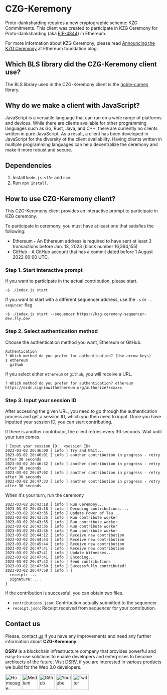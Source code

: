 # CZG-Keremony

Proto-danksharding requires a new cryptographic scheme: KZG Commitments.
This client was created to participate in KZG Ceremony for Proto-danksharding (aka [EIP-4844](https://eips.ethereum.org/EIPS/eip-4844)) in Ethereum.

For more information about KZG Ceremony, please read [Announcing the KZG Ceremony](https://blog.ethereum.org/2023/01/16/announcing-kzg-ceremony) at Ethereum foundation blog.

## Which BLS library did the CZG-Keremony client use?

The BLS library used in the CZG-Keremony client is the [noble-curves](https://github.com/paulmillr/noble-curves) library.

## Why do we make a client with JavaScript?

JavaScript is a versatile language that can run on a wide range of platforms and devices. While there are clients available for other programming languages such as Go, Rust, Java, and C++, there are currently no clients written in pure JavaScript. As a result, a client has been developed in JavaScript for the diversity of the client availability. Having clients written in multiple programming languages can help decentralize the ceremony and make it more robust and secure.

## Dependencies

1. Install `Node.js v18+` and `npm`. 
2. Run `npm install`.

## How to use CZG-Keremony client?

This CZG-Keremony client provides an interactive prompt to participate in KZG ceremony.

To participate in ceremony, you must have at least one that satisfies the following:
- Ethereum - An Ethereum address is required to have sent at least 3 transactions before Jan. 13, 2023 (block number 16,394,155)
- GitHub - A GitHub account that has a commit dated before 1 August 2022 00:00 UTC.

### Step 1. Start interactive prompt

If you want to participate in the actual contribution, please start.

```
~$ ./index.js start
```

If you want to start with a different sequencer address, use the `-s` or `--sequncer` flag.

```
~$ ./index.js start --sequencer https://kzg-ceremony-sequencer-dev.fly.dev 
```

### Step 2. Select authentication method

Choose the authentication method you want, Ethereum or GitHub.

```
Authentication
? Which method do you prefer for authentication? (Use arrow keys)
❯ ethereum 
  github 
```

If you select either `ethereum` or `github`, you will receive a URL.

```
? Which method do you prefer for authentication? ethereum
https://oidc.signinwithethereum.org/authorize?xxxxxx
```

### Step 3. Input your session ID

After accessing the given URL, you need to go through the authentication process and get a session ID, which you then need to input. Once you have inputted your session ID, you can start contributing.

If there is another contributor, the client retries every 30 seconds. Wait until your turn comes.

```
? Input your session ID:  <session ID>
2023-03-02 20:46:00 [ info ] Try and Wait...
2023-03-02 20:46:01 [ info ] another contribution in progress - retry after 30 seconds
2023-03-02 20:46:32 [ info ] another contribution in progress - retry after 30 seconds
2023-03-02 20:47:02 [ info ] another contribution in progress - retry after 30 seconds
2023-03-02 20:47:33 [ info ] another contribution in progress - retry after 30 seconds
```

When it's your turn, run the ceremony 

```
2023-03-02 20:43:18 [ info ] Run Ceremony...
2023-03-02 20:43:18 [ info ] Decoding contributions....
2023-03-02 20:43:35 [ info ] Update Power of Tau...
2023-03-02 20:43:35 [ info ] Run contribute worker
2023-03-02 20:43:35 [ info ] Run contribute worker
2023-03-02 20:43:35 [ info ] Run contribute worker
2023-03-02 20:43:35 [ info ] Run contribute worker
2023-03-02 20:44:12 [ info ] Receive new contribution
2023-03-02 20:44:44 [ info ] Receive new contribution
2023-03-02 20:45:44 [ info ] Receive new contribution
2023-03-02 20:47:41 [ info ] Receive new contribution
2023-03-02 20:47:41 [ info ] Update Witnesses...
2023-03-02 20:47:41 [ info ] Encoding...
2023-03-02 20:47:42 [ info ] Send contributions
2023-03-02 20:47:50 [ info ] Successfully contributed!
2023-03-02 20:47:50 [ info ] {
  receipt: ...
  signature: ...
}
```

If the contribution is successful, you can obtain two files.
- `contributions.json`: Contribution actually submitted to the sequencer.
- `receipt.json`: Receipt received from sequencer for your contribution.

## Contact us
Please, contact [us](mailto:validator@dsrvlabs.com) if you have any improvements and need any further information about **CZG-Keremony**.

**DSRV** is a blockchain infrastructure company that provides powerful and easy-to-use solutions to enable developers and enterprises to become architects of the future. Visit [DSRV](https://dsrvlabs.com/), if you are interested in various products we build for the Web 3.0 developers.

[<img alt="Homepage" src="https://user-images.githubusercontent.com/63234878/210315637-2d30efdd-5b9e-463e-8731-571916a6e1e3.svg" width="50" height="50" />](https://www.dsrvlabs.com/)
[<img alt="Medium" src="https://user-images.githubusercontent.com/6308023/176984456-f82c5c67-ebf3-455c-8494-c64ebfd66c58.svg" width="50" height="50" />](https://medium.com/dsrv)
[<img alt="Github" src="https://user-images.githubusercontent.com/6308023/176984452-c73aa188-563a-4b93-8ad8-cd7974770275.svg" width="50" height="50" />](https://github.com/dsrvlabs)
[<img alt="Youtube" src="https://user-images.githubusercontent.com/6308023/176984454-52c20db5-6b8f-4c15-a621-dd4a0052e99f.svg" width="50" height="50" />](https://www.youtube.com/channel/UCWhv8Kd430cEMpEYBPtSPjA/featured)
[<img alt="Twitter" src="https://user-images.githubusercontent.com/6308023/176984455-d48b24a9-1eb4-4c38-b728-2f4a0ccff09b.svg" width="50" height="50" />](https://twitter.com/dsrvlabs)
